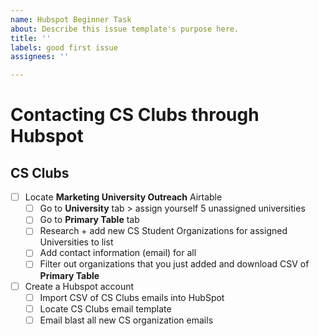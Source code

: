```yaml
---
name: Hubspot Beginner Task
about: Describe this issue template's purpose here.
title: ''
labels: good first issue
assignees: ''

---
```


# Contacting CS Clubs through Hubspot
## CS Clubs
- [ ] Locate **Marketing University Outreach** Airtable
  - [ ] Go to **University** tab > assign yourself 5 unassigned universities 
  - [ ] Go to **Primary Table** tab
  - [ ] Research + add new CS Student Organizations for assigned Universities to list
  - [ ] Add contact information (email) for all
  - [ ] Filter out organizations that you just added and download CSV of **Primary Table**
- [ ] Create a Hubspot account
  - [ ] Import CSV of CS Clubs emails into HubSpot
  - [ ] Locate CS Clubs email template
  - [ ] Email blast all new CS organization emails
